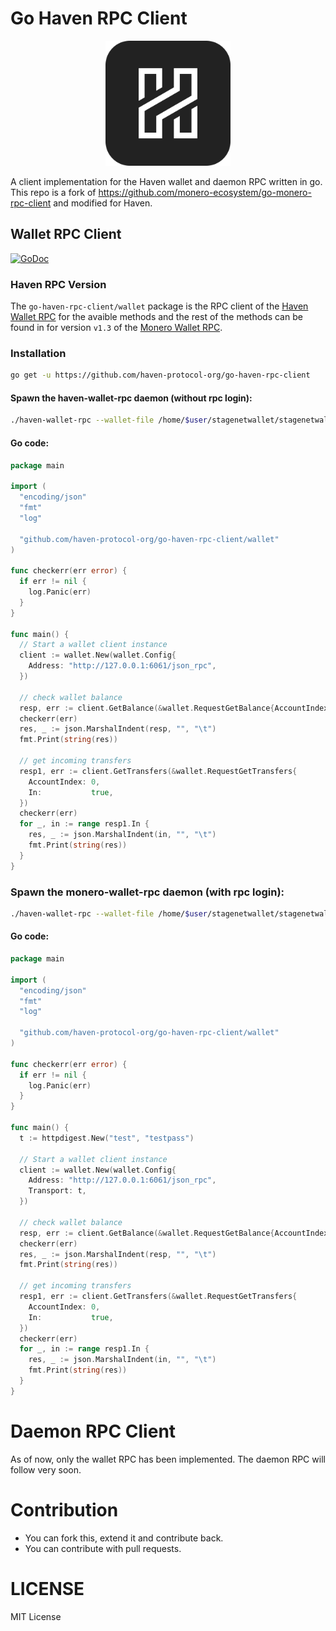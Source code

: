 Go Haven RPC Client
====================

<p align="center">
<img src="https://github.com/haven-protocol-org/brand-assets/blob/master/Branding%20Kit/png/black/rounded.png" alt="Monero Gopher" width="200" />
</p>

A client implementation for the Haven wallet and daemon RPC written in go.
This repo is a fork of https://github.com/monero-ecosystem/go-monero-rpc-client and modified for Haven.

## Wallet RPC Client

[![GoDoc](https://godoc.org/github.com/monero-ecosystem/go-monero-rpc-client/wallet?status.svg)](https://godoc.org/github.com/monero-ecosystem/go-monero-rpc-client/wallet)

### Haven RPC Version
The ```go-haven-rpc-client/wallet``` package is the RPC client of the [Haven Wallet RPC](https://docs.havenprotocol.org/rpc/1.2.9q/RPC_API.html) for the avaible methods and 
the rest of the methods can be found in for version `v1.3` of the [Monero Wallet RPC](https://www.getmonero.org/resources/developer-guides/wallet-rpc.html).

### Installation

```sh
go get -u https://github.com/haven-protocol-org/go-haven-rpc-client
```

#### Spawn the haven-wallet-rpc daemon (without rpc login):

```sh
./haven-wallet-rpc --wallet-file /home/$user/stagenetwallet/stagenetwallet --stagenet --rpc-bind-port 6061 --password 'mystagenetwalletpassword' --disable-rpc-login
```

#### Go code:

```Go
package main

import (
  "encoding/json"
  "fmt"
  "log"

  "github.com/haven-protocol-org/go-haven-rpc-client/wallet"
)

func checkerr(err error) {
  if err != nil {
    log.Panic(err)
  }
}

func main() {
  // Start a wallet client instance
  client := wallet.New(wallet.Config{
    Address: "http://127.0.0.1:6061/json_rpc",
  })

  // check wallet balance
  resp, err := client.GetBalance(&wallet.RequestGetBalance{AccountIndex: 0, AssetType: "XHV"})
  checkerr(err)
  res, _ := json.MarshalIndent(resp, "", "\t")
  fmt.Print(string(res))

  // get incoming transfers
  resp1, err := client.GetTransfers(&wallet.RequestGetTransfers{
    AccountIndex: 0,
    In:           true,
  })
  checkerr(err)
  for _, in := range resp1.In {
    res, _ := json.MarshalIndent(in, "", "\t")
    fmt.Print(string(res))
  }
}
```

### Spawn the monero-wallet-rpc daemon (with rpc login):

```sh
./haven-wallet-rpc --wallet-file /home/$user/stagenetwallet/stagenetwallet --stagenet --rpc-bind-port 6061 --password 'mystagenetwalletpassword' --rpc-login test:testpass
```

#### Go code:

```Go
package main

import (
  "encoding/json"
  "fmt"
  "log"

  "github.com/haven-protocol-org/go-haven-rpc-client/wallet"
)

func checkerr(err error) {
  if err != nil {
    log.Panic(err)
  }
}

func main() {
  t := httpdigest.New("test", "testpass")

  // Start a wallet client instance
  client := wallet.New(wallet.Config{
    Address: "http://127.0.0.1:6061/json_rpc",
    Transport: t,
  })

  // check wallet balance
  resp, err := client.GetBalance(&wallet.RequestGetBalance{AccountIndex: 0, AssetType: "XHV"})
  checkerr(err)
  res, _ := json.MarshalIndent(resp, "", "\t")
  fmt.Print(string(res))

  // get incoming transfers
  resp1, err := client.GetTransfers(&wallet.RequestGetTransfers{
    AccountIndex: 0,
    In:           true,
  })
  checkerr(err)
  for _, in := range resp1.In {
    res, _ := json.MarshalIndent(in, "", "\t")
    fmt.Print(string(res))
  }
}
```

# Daemon RPC Client

As of now, only the wallet RPC has been implemented. The daemon RPC will follow very soon.

# Contribution
* You can fork this, extend it and contribute back.
* You can contribute with pull requests.

# LICENSE
MIT License

